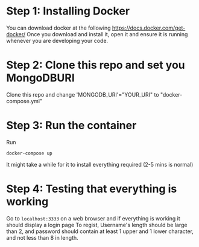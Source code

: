 

# Step 1: Installing Docker

You can download docker at the following https://docs.docker.com/get-docker/
Once you download and install it, open it and ensure it is running whenever you are developing your code.

# Step 2: Clone this repo and set you MongoDBURI

Clone this repo and change 'MONGODB_URI'="YOUR_URI" to "docker-compose.yml"

# Step 3: Run the container

Run

```docker-compose up```

It might take a while for it to install everything required (2-5 mins is normal)

# Step 4: Testing that everything is working

Go to `localhost:3333` on a web browser and if everything is working it should display a login page
To regist, Username's length should be large than 2, and password should contain at least 1 upper and 1 lower character, and not less than 8 in length. 

